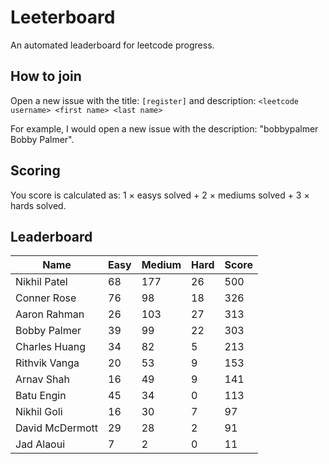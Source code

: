 # Leeterboard

An automated leaderboard for leetcode progress.

## How to join

Open a new issue with the title: `[register]` and description:
`<leetcode username> <first name> <last name>`

For example, I would open a new issue with the description: "bobbypalmer Bobby Palmer".

## Scoring

You score is calculated as:
1 $\times$ easys solved + 2 $\times$ mediums solved + 3 $\times$ hards solved.

## Leaderboard
| Name | Easy | Medium | Hard | Score |
| --- | --- | --- | --- | --- |
| Nikhil Patel | 68 | 177 | 26 | 500 |
| Conner Rose | 76 | 98 | 18 | 326 |
| Aaron Rahman | 26 | 103 | 27 | 313 |
| Bobby Palmer | 39 | 99 | 22 | 303 |
| Charles Huang | 34 | 82 | 5 | 213 |
| Rithvik Vanga | 20 | 53 | 9 | 153 |
| Arnav Shah | 16 | 49 | 9 | 141 |
| Batu Engin | 45 | 34 | 0 | 113 |
| Nikhil Goli | 16 | 30 | 7 | 97 |
| David McDermott | 29 | 28 | 2 | 91 |
| Jad Alaoui | 7 | 2 | 0 | 11 |
